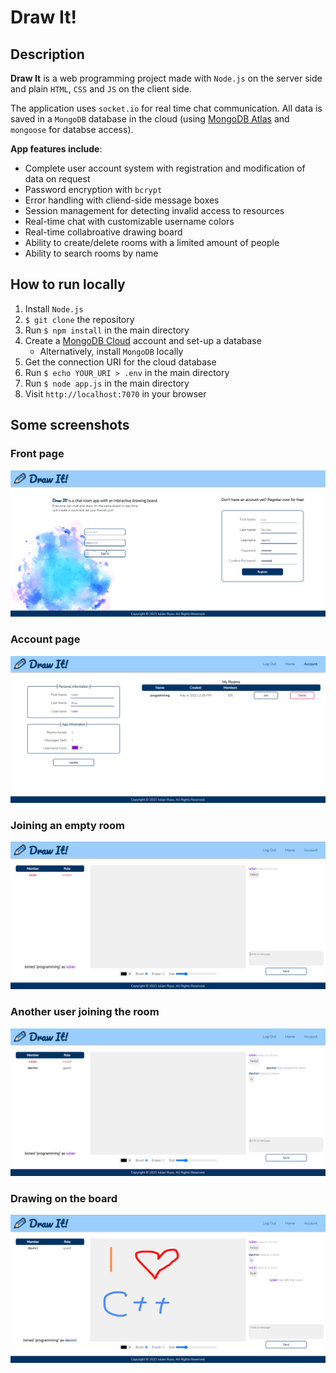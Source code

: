 # Draw It!

## Description
**Draw It** is a web programming project made with `Node.js` on the server side and plain `HTML`, `CSS` and `JS` on the client side.

The application uses `socket.io` for real time chat communication. All data is saved in a `MongoDB` database in the cloud (using [MongoDB Atlas](https://www.mongodb.com/cloud/atlas) and `mongoose` for databse access).

**App features include**:
* Complete user account system with registration and modification of data on request
* Password encryption with `bcrypt`
* Error handling with cliend-side message boxes
* Session management for detecting invalid access to resources
* Real-time chat with customizable username colors
* Real-time collabroative drawing board
* Ability to create/delete rooms with a limited amount of people
* Ability to search rooms by name

## How to run locally
1. Install `Node.js`
2. `$ git clone` the repository
3. Run `$ npm install` in the main directory
4. Create a [MongoDB Cloud](https://www.mongodb.com/cloud/atlas) account and set-up a database
    * Alternatively, install `MongoDB` locally
5. Get the connection URI for the cloud database
6. Run `$ echo YOUR_URI > .env` in the main directory
7. Run `$ node app.js` in the main directory
8. Visit `http://localhost:7070` in your browser

## Some screenshots
### Front page
![Front Page](./images/index.png)

### Account page
![Account Page](./images/account.png)

### Joining an empty room
![Room](./images/room1.png)

### Another user joining the room
![Room](./images/room2.png)

### Drawing on the board
![Room](./images/room3.png)
